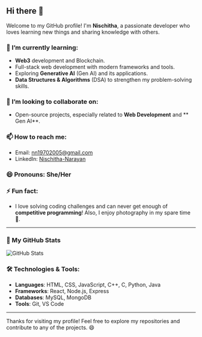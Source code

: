 ## Hi there 👋

Welcome to my GitHub profile! I'm **Nischitha**, a passionate developer who loves learning new things and sharing knowledge with others.



### 🌱 I’m currently learning:
- **Web3** development and Blockchain.
- Full-stack web development with modern frameworks and tools.
- Exploring **Generative AI** (Gen AI) and its applications.
- **Data Structures & Algorithms** (DSA) to strengthen my problem-solving skills.

### 👯 I’m looking to collaborate on:
- Open-source projects, especially related to **Web Development** and ** Gen AI**.

### 📫 How to reach me:
- Email: [nn19702005@gmail.com](mailto:nn19702005@gmail.com)
- LinkedIn: [Nischitha-Narayan](https://www.linkedin.com/in/nischitha-narayan-3b2734280/)

### 😄 Pronouns: She/Her

### ⚡ Fun fact:
- I love solving coding challenges and can never get enough of **competitive programming**! Also, I enjoy photography in my spare time 📸.

---

### 🚀 My GitHub Stats
![GitHub Stats](https://github-readme-stats.vercel.app/api?username=Nischitha-N&show_icons=true&theme=radical)

### 🛠️ Technologies & Tools:
- **Languages**: HTML, CSS, JavaScript, C++, C, Python, Java
- **Frameworks**: React, Node.js, Express
- **Databases**: MySQL, MongoDB
- **Tools**: Git, VS Code

---

Thanks for visiting my profile! Feel free to explore my repositories and contribute to any of the projects. 😄
